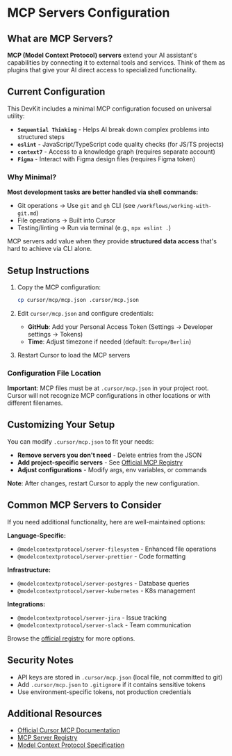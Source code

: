 # MCP Servers Configuration

## What are MCP Servers?

**MCP (Model Context Protocol) servers** extend your AI assistant's capabilities by connecting it to external tools and services. Think of them as plugins that give your AI direct access to specialized functionality.

## Current Configuration

This DevKit includes a minimal MCP configuration focused on universal utility:

- **`Sequential Thinking`** - Helps AI break down complex problems into structured steps
- **`eslint`** - JavaScript/TypeScript code quality checks (for JS/TS projects)
- **`context7`** - Access to a knowledge graph (requires separate account)
- **`Figma`** - Interact with Figma design files (requires Figma token)

### Why Minimal?

**Most development tasks are better handled via shell commands:**
- Git operations → Use `git` and `gh` CLI (see `/workflows/working-with-git.md`)
- File operations → Built into Cursor
- Testing/linting → Run via terminal (e.g., `npx eslint .`)

MCP servers add value when they provide **structured data access** that's hard to achieve via CLI alone.


## Setup Instructions

1. Copy the MCP configuration:
   ```bash
   cp cursor/mcp/mcp.json .cursor/mcp.json
   ```

2. Edit `cursor/mcp.json` and configure credentials:
   - **GitHub**: Add your Personal Access Token (Settings → Developer settings → Tokens)
   - **Time**: Adjust timezone if needed (default: `Europe/Berlin`)

3. Restart Cursor to load the MCP servers

### Configuration File Location

**Important**: MCP files must be at `.cursor/mcp.json` in your project root. Cursor will not recognize MCP configurations in other locations or with different filenames.

## Customizing Your Setup

You can modify `.cursor/mcp.json` to fit your needs:

- **Remove servers you don't need** - Delete entries from the JSON
- **Add project-specific servers** - See [Official MCP Registry](https://github.com/modelcontextprotocol/servers)
- **Adjust configurations** - Modify args, env variables, or commands

**Note**: After changes, restart Cursor to apply the new configuration.

## Common MCP Servers to Consider

If you need additional functionality, here are well-maintained options:

**Language-Specific:**
- `@modelcontextprotocol/server-filesystem` - Enhanced file operations
- `@modelcontextprotocol/server-prettier` - Code formatting

**Infrastructure:**
- `@modelcontextprotocol/server-postgres` - Database queries
- `@modelcontextprotocol/server-kubernetes` - K8s management

**Integrations:**
- `@modelcontextprotocol/server-jira` - Issue tracking
- `@modelcontextprotocol/server-slack` - Team communication

Browse the [official registry](https://github.com/modelcontextprotocol/servers) for more options.

## Security Notes

- API keys are stored in `.cursor/mcp.json` (local file, not committed to git)
- Add `.cursor/mcp.json` to `.gitignore` if it contains sensitive tokens
- Use environment-specific tokens, not production credentials

## Additional Resources

- [Official Cursor MCP Documentation](https://docs.cursor.com/mcp)
- [MCP Server Registry](https://github.com/modelcontextprotocol/servers)
- [Model Context Protocol Specification](https://modelcontextprotocol.io)

